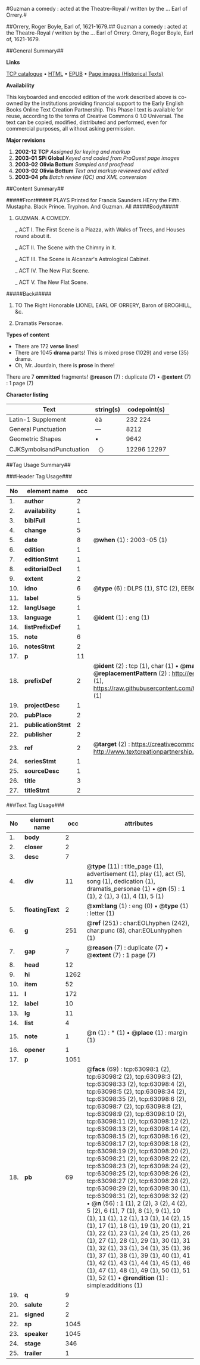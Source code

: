 #Guzman a comedy : acted at the Theatre-Royal / written by the ... Earl of Orrery.#

##Orrery, Roger Boyle, Earl of, 1621-1679.##
Guzman a comedy : acted at the Theatre-Royal / written by the ... Earl of Orrery.
Orrery, Roger Boyle, Earl of, 1621-1679.

##General Summary##

**Links**

[TCP catalogue](http://www.ota.ox.ac.uk/tcp/)  • 
[HTML](http://tei.it.ox.ac.uk/tcp/Texts-HTML/free/A53/A53458.html)  • 
[EPUB](http://tei.it.ox.ac.uk/tcp/Texts-EPUB/free/A53/A53458.epub) • 
[Page images (Historical Texts)](https://data.historicaltexts.jisc.ac.uk/view?pubId=eebo-12547299e&pageId=eebo-12547299e-63098-1)

**Availability**

This keyboarded and encoded edition of the
	       work described above is co-owned by the institutions
	       providing financial support to the Early English Books
	       Online Text Creation Partnership. This Phase I text is
	       available for reuse, according to the terms of Creative
	       Commons 0 1.0 Universal. The text can be copied,
	       modified, distributed and performed, even for
	       commercial purposes, all without asking permission.

**Major revisions**

1. __2002-12__ __TCP__ *Assigned for keying and markup*
1. __2003-01__ __SPi Global__ *Keyed and coded from ProQuest page images*
1. __2003-02__ __Olivia Bottum__ *Sampled and proofread*
1. __2003-02__ __Olivia Bottum__ *Text and markup reviewed and edited*
1. __2003-04__ __pfs__ *Batch review (QC) and XML conversion*

##Content Summary##

#####Front#####
PLAYS Printed for Francis Saunders.HEnry the Fifth. Mustapha. Black Prince. Tryphon. And Guzman. All
#####Body#####

1. GUZMAN. A COMEDY.

    _ ACT I. The First Scene is a Piazza, with Walks of Trees, and Houses round about it.

    _ ACT II. The Scene with the Chimny in it.

    _ ACT III. The Scene is Alcanzar's Astrological Cabinet.

    _ ACT IV. The New Flat Scene.

    _ ACT V. The New Flat Scene.

#####Back#####

1. TO The Right Honorable LIONEL EARL OF ORRERY, Baron of BROGHILL, &c.

1. Dramatis Personae.

**Types of content**

  * There are 172 **verse** lines!
  * There are 1045 **drama** parts! This is mixed prose (1029) and verse (35) drama.
  * Oh, Mr. Jourdain, there is **prose** in there!

There are 7 **ommitted** fragments! 
 @__reason__ (7) : duplicate (7)  •  @__extent__ (7) : 1 page (7)

**Character listing**


|Text|string(s)|codepoint(s)|
|---|---|---|
|Latin-1 Supplement|èà|232 224|
|General Punctuation|—|8212|
|Geometric Shapes|▪|9642|
|CJKSymbolsandPunctuation|〈〉|12296 12297|

##Tag Usage Summary##

###Header Tag Usage###

|No|element name|occ|attributes|
|---|---|---|---|
|1.|__author__|2||
|2.|__availability__|1||
|3.|__biblFull__|1||
|4.|__change__|5||
|5.|__date__|8| @__when__ (1) : 2003-05 (1)|
|6.|__edition__|1||
|7.|__editionStmt__|1||
|8.|__editorialDecl__|1||
|9.|__extent__|2||
|10.|__idno__|6| @__type__ (6) : DLPS (1), STC (2), EEBO-CITATION (1), OCLC (1), VID (1)|
|11.|__label__|5||
|12.|__langUsage__|1||
|13.|__language__|1| @__ident__ (1) : eng (1)|
|14.|__listPrefixDef__|1||
|15.|__note__|6||
|16.|__notesStmt__|2||
|17.|__p__|11||
|18.|__prefixDef__|2| @__ident__ (2) : tcp (1), char (1)  •  @__matchPattern__ (2) : ([0-9\-]+):([0-9IVX]+) (1), (.+) (1)  •  @__replacementPattern__ (2) : http://eebo.chadwyck.com/downloadtiff?vid=$1&page=$2 (1), https://raw.githubusercontent.com/textcreationpartnership/Texts/master/tcpchars.xml#$1 (1)|
|19.|__projectDesc__|1||
|20.|__pubPlace__|2||
|21.|__publicationStmt__|2||
|22.|__publisher__|2||
|23.|__ref__|2| @__target__ (2) : https://creativecommons.org/publicdomain/zero/1.0/ (1), http://www.textcreationpartnership.org/docs/. (1)|
|24.|__seriesStmt__|1||
|25.|__sourceDesc__|1||
|26.|__title__|3||
|27.|__titleStmt__|2||


###Text Tag Usage###

|No|element name|occ|attributes|
|---|---|---|---|
|1.|__body__|2||
|2.|__closer__|2||
|3.|__desc__|7||
|4.|__div__|11| @__type__ (11) : title_page (1), advertisement (1), play (1), act (5), song (1), dedication (1), dramatis_personae (1)  •  @__n__ (5) : 1 (1), 2 (1), 3 (1), 4 (1), 5 (1)|
|5.|__floatingText__|2| @__xml:lang__ (1) : eng (0)  •  @__type__ (1) : letter (1)|
|6.|__g__|251| @__ref__ (251) : char:EOLhyphen (242), char:punc (8), char:EOLunhyphen (1)|
|7.|__gap__|7| @__reason__ (7) : duplicate (7)  •  @__extent__ (7) : 1 page (7)|
|8.|__head__|12||
|9.|__hi__|1262||
|10.|__item__|52||
|11.|__l__|172||
|12.|__label__|10||
|13.|__lg__|11||
|14.|__list__|4||
|15.|__note__|1| @__n__ (1) : * (1)  •  @__place__ (1) : margin (1)|
|16.|__opener__|1||
|17.|__p__|1051||
|18.|__pb__|69| @__facs__ (69) : tcp:63098:1 (2), tcp:63098:2 (2), tcp:63098:3 (2), tcp:63098:33 (2), tcp:63098:4 (2), tcp:63098:5 (2), tcp:63098:34 (2), tcp:63098:35 (2), tcp:63098:6 (2), tcp:63098:7 (2), tcp:63098:8 (2), tcp:63098:9 (2), tcp:63098:10 (2), tcp:63098:11 (2), tcp:63098:12 (2), tcp:63098:13 (2), tcp:63098:14 (2), tcp:63098:15 (2), tcp:63098:16 (2), tcp:63098:17 (2), tcp:63098:18 (2), tcp:63098:19 (2), tcp:63098:20 (2), tcp:63098:21 (2), tcp:63098:22 (2), tcp:63098:23 (2), tcp:63098:24 (2), tcp:63098:25 (2), tcp:63098:26 (2), tcp:63098:27 (2), tcp:63098:28 (2), tcp:63098:29 (2), tcp:63098:30 (1), tcp:63098:31 (2), tcp:63098:32 (2)  •  @__n__ (56) : 1 (1), 2 (2), 3 (2), 4 (2), 5 (2), 6 (1), 7 (1), 8 (1), 9 (1), 10 (1), 11 (1), 12 (1), 13 (1), 14 (2), 15 (1), 17 (1), 18 (1), 19 (1), 20 (1), 21 (1), 22 (1), 23 (1), 24 (1), 25 (1), 26 (1), 27 (1), 28 (1), 29 (1), 30 (1), 31 (1), 32 (1), 33 (1), 34 (1), 35 (1), 36 (1), 37 (1), 38 (1), 39 (1), 40 (1), 41 (1), 42 (1), 43 (1), 44 (1), 45 (1), 46 (1), 47 (1), 48 (1), 49 (1), 50 (1), 51 (1), 52 (1)  •  @__rendition__ (1) : simple:additions (1)|
|19.|__q__|9||
|20.|__salute__|2||
|21.|__signed__|2||
|22.|__sp__|1045||
|23.|__speaker__|1045||
|24.|__stage__|346||
|25.|__trailer__|1||
